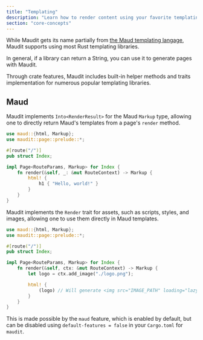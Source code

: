 ```yaml
---
title: "Templating"
description: "Learn how to render content using your favorite templating engine."
section: "core-concepts"
---
```


While Maudit gets its name partially from [the Maud templating langage](https://maud.lambda.xyz), Maudit supports using most Rust templating libraries.

In general, if a library can return a String, you can use it to generate pages with Maudit.

Through crate features, Maudit includes built-in helper methods and traits implementation for numerous popular templating libraries.

## Maud

Maudit implements `Into<RenderResult>` for the Maud `Markup` type, allowing one to directly return Maud's templates from a page's `render` method.

```rs
use maud::{html, Markup};
use maudit::page::prelude::*;

#[route("/")]
pub struct Index;

impl Page<RouteParams, Markup> for Index {
    fn render(&self, _: &mut RouteContext) -> Markup {
        html! {
            h1 { "Hello, world!" }
        }
    }
}
```

Maudit implements the `Render` trait for assets, such as scripts, styles, and images, allowing one to use them directly in Maud templates.

```rs
use maud::{html, Markup};
use maudit::page::prelude::*;

#[route("/")]
pub struct Index;

impl Page<RouteParams, Markup> for Index {
    fn render(&self, ctx: &mut RouteContext) -> Markup {
        let logo = ctx.add_image("./logo.png");

        html! {
            (logo) // Will generate <img src="IMAGE_PATH" loading="lazy" decoding="async" />
        }
    }
}
```

This is made possible by the `maud` feature, which is enabled by default, but can be disabled using `default-features = false` in your `Cargo.toml` for `maudit`.
